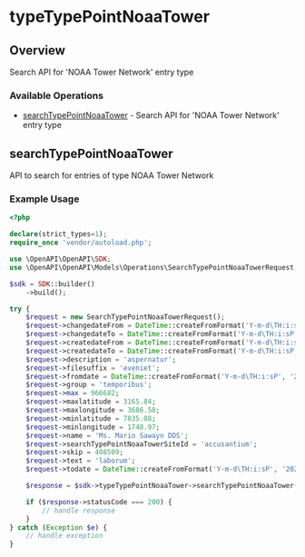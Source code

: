 # typeTypePointNoaaTower

## Overview

Search API for 'NOAA Tower Network' entry type

### Available Operations

* [searchTypePointNoaaTower](#searchtypepointnoaatower) - Search API for 'NOAA Tower Network' entry type

## searchTypePointNoaaTower

API to search for entries of type NOAA Tower Network

### Example Usage

```php
<?php

declare(strict_types=1);
require_once 'vendor/autoload.php';

use \OpenAPI\OpenAPI\SDK;
use \OpenAPI\OpenAPI\Models\Operations\SearchTypePointNoaaTowerRequest;

$sdk = SDK::builder()
    ->build();

try {
    $request = new SearchTypePointNoaaTowerRequest();
    $request->changedateFrom = DateTime::createFromFormat('Y-m-d\TH:i:sP', '2021-10-27T17:27:51.202Z');
    $request->changedateTo = DateTime::createFromFormat('Y-m-d\TH:i:sP', '2021-05-24T05:26:08.769Z');
    $request->createdateFrom = DateTime::createFromFormat('Y-m-d\TH:i:sP', '2022-10-07T17:16:18.553Z');
    $request->createdateTo = DateTime::createFromFormat('Y-m-d\TH:i:sP', '2022-08-10T22:20:26.115Z');
    $request->description = 'aspernatur';
    $request->filesuffix = 'eveniet';
    $request->fromdate = DateTime::createFromFormat('Y-m-d\TH:i:sP', '2021-01-08T15:03:54.731Z');
    $request->group = 'temporibus';
    $request->max = 966682;
    $request->maxlatitude = 3165.84;
    $request->maxlongitude = 3686.58;
    $request->minlatitude = 7835.08;
    $request->minlongitude = 1748.97;
    $request->name = 'Ms. Mario Sawayn DDS';
    $request->searchTypePointNoaaTowerSiteId = 'accusantium';
    $request->skip = 408509;
    $request->text = 'laborum';
    $request->todate = DateTime::createFromFormat('Y-m-d\TH:i:sP', '2022-11-09T03:03:37.221Z');

    $response = $sdk->typeTypePointNoaaTower->searchTypePointNoaaTower($request);

    if ($response->statusCode === 200) {
        // handle response
    }
} catch (Exception $e) {
    // handle exception
}
```
